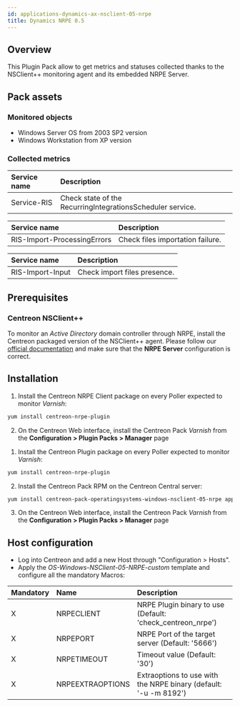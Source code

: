 ```yaml
---
id: applications-dynamics-ax-nsclient-05-nrpe
title: Dynamics NRPE 0.5
---
```


## Overview

This Plugin Pack allow to get metrics and statuses collected thanks to the NSClient++ 
monitoring agent and its embedded NRPE Server. 

## Pack assets

### Monitored objects

* Windows Server OS from 2003 SP2 version
* Windows Workstation from XP version

### Collected metrics

<!--DOCUSAURUS_CODE_TABS-->

<!--Service-RIS-->

| Service name | Description                                                |
| :----------- | :--------------------------------------------------------- |
| Service-RIS  | Check state of the RecurringIntegrationsScheduler service. |

<!--RIS-Import-ProcessingErrors-->

| Service name                | Description                      |
| :-------------------------- | :------------------------------- |
| RIS-Import-ProcessingErrors | Check files importation failure. |

<!--RIS-Import-Input-->

| Service name     | Description                  |
| :--------------- | :--------------------------- |
| RIS-Import-Input | Check import files presence. |

<!--END_DOCUSAURUS_CODE_TABS-->

## Prerequisites

### Centreon NSClient++

To monitor an *Active Directory* domain controller through NRPE, install the Centreon packaged version 
of the NSClient++ agent. Please follow our [official documentation](../tutorials/centreon-nsclient-tutorial.html) 
and make sure that the **NRPE Server** configuration is correct.

## Installation 

<!--Online IMP Licence & IT-100 Editions-->

1. Install the Centreon NRPE Client package on every Poller expected to monitor *Varnish*:

```bash
yum install centreon-nrpe-plugin
```

2. On the Centreon Web interface, install the Centreon Pack *Varnish* 
from the **Configuration > Plugin Packs > Manager** page

<!--Offline IMP License-->

1. Install the Centreon Plugin package on every Poller expected to monitor *Varnish*:

```bash
yum install centreon-nrpe-plugin
```

2. Install the Centreon Pack RPM on the Centreon Central server:

```bash
yum install centreon-pack-operatingsystems-windows-nsclient-05-nrpe applications-dynamics-ax-nsclient-05-nrpe
```

3. On the Centreon Web interface, install the Centreon Pack *Varnish* 
from the **Configuration > Plugin Packs > Manager** page

<!--END_DOCUSAURUS_CODE_TABS-->

## Host configuration

* Log into Centreon and add a new Host through "Configuration > Hosts".
* Apply the *OS-Windows-NSClient-05-NRPE-custom* template and configure all the mandatory Macros:

| Mandatory | Name             | Description                                                      |
|:----------|:-----------------|:---------------------------------------------------------------- |
| X         | NRPECLIENT       | NRPE Plugin binary to use (Default: 'check_centreon_nrpe')       |
| X         | NRPEPORT         | NRPE Port of the target server (Default: '5666')                 |
| X         | NRPETIMEOUT      | Timeout value (Default: '30')                                    |
| X         | NRPEEXTRAOPTIONS | Extraoptions to use with the NRPE binary (default: '-u -m 8192') |
